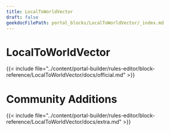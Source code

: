 ```yaml
---
title: LocalToWorldVector
draft: false
geekdocFilePath: portal_blocks/LocalToWorldVector/_index.md
---
```

# LocalToWorldVector
{{< include file="../content/portal-builder/rules-editor/block-reference/LocalToWorldVector/docs/official.md" >}}

# Community Additions

{{< include file="../content/portal-builder/rules-editor/block-reference/LocalToWorldVector/docs/extra.md" >}}